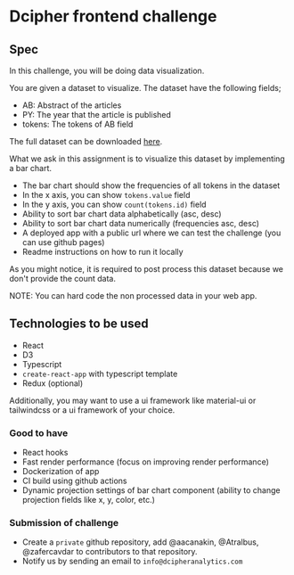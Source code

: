 # Dcipher frontend challenge

## Spec

In this challenge, you will be doing data visualization.

You are given a dataset to visualize. The dataset have the following fields;

- AB: Abstract of the articles
- PY: The year that the article is published
- tokens: The tokens of AB field

The full dataset can be downloaded [here](articles.json).

What we ask in this assignment is to visualize this dataset by implementing a bar chart.

- The bar chart should show the frequencies of all tokens in the dataset
- In the x axis, you can show `tokens.value` field
- In the y axis, you can show `count(tokens.id)` field
- Ability to sort bar chart data alphabetically (asc, desc)
- Ability to sort bar chart data numerically (frequencies asc, desc)
- A deployed app with a public url where we can test the challenge (you can use github pages)
- Readme instructions on how to run it locally

As you might notice, it is required to post process this dataset because we don't provide the count data.

NOTE: You can hard code the non processed data in your web app.

## Technologies to be used

- React
- D3
- Typescript
- `create-react-app` with typescript template
- Redux (optional)

Additionally, you may want to use a ui framework like material-ui or tailwindcss or a ui framework of your choice.

### Good to have

- React hooks
- Fast render performance (focus on improving render performance)
- Dockerization of app
- CI build using github actions
- Dynamic projection settings of bar chart component (ability to change projection fields like x, y, color, etc.)

### Submission of challenge

- Create a `private` github repository, add @aacanakin, @Atralbus, @zafercavdar to contributors to that repository.
- Notify us by sending an email to `info@dcipheranalytics.com`
